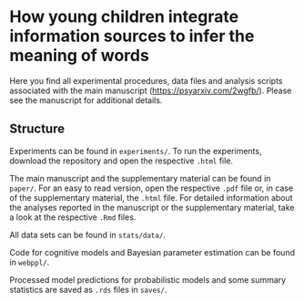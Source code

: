 # How young children integrate information sources to infer the meaning of words

Here you find all experimental procedures, data files and analysis scripts associated with the main manuscript (https://psyarxiv.com/2wgfb/). Please see the manuscript for additional details.

## Structure

Experiments can be found in `experiments/`. To run the experiments, download the repository and open the respective `.html` file.

The main manuscript and the supplementary material can be found in `paper/`. For an easy to read version, open the respective `.pdf` file or, in case of the supplementary material, the `.html` file. For detailed information about the analyses reported in the manuscript or the supplementary material, take a look at the respective `.Rmd` files.

All data sets can be found in `stats/data/`. 

Code for cognitive models and Bayesian parameter estimation can be found in `webppl/`.

Processed model predictions for probabilistic models and some summary statistics are saved as `.rds` files in `saves/`. 
